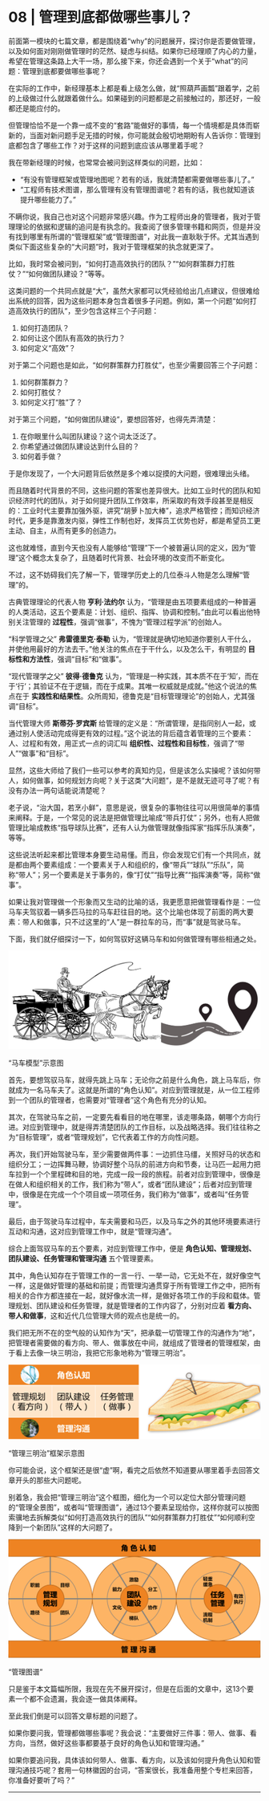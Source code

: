 # 08 | 管理到底都做哪些事儿？
前面第一模块的七篇文章，都是围绕着“why”的问题展开，探讨你是否要做管理，以及如何面对刚刚做管理时的茫然、疑虑与纠结。如果你已经理顺了内心的力量，希望在管理这条路上大干一场，那么接下来，你还会遇到一个关于“what”的问题：管理到底都要做哪些事呢？

在实际的工作中，新经理基本上都是看上级怎么做，就“照葫芦画瓢”跟着学，之前的上级做过什么就跟着做什么。如果碰到的问题都是之前接触过的，那还好，一般都还是能应付的。

但管理恰恰不是一个靠一成不变的“套路”能做好的事情，每一个情境都是具体而崭新的，当面对新问题手足无措的时候，你可能就会殷切地期盼有人告诉你：管理到底都包含了哪些工作？对于这样的问题到底应该从哪里着手呢？

我在带新经理的时候，也常常会被问到这样类似的问题，比如：

- “有没有管理框架或管理地图呢？若有的话，我就清楚都需要做哪些事儿了。”
- “工程师有技术图谱，那么管理有没有管理图谱呢？若有的话，我也就知道该提升哪些能力了。”

不瞒你说，我自己也对这个问题非常感兴趣。作为工程师出身的管理者，我对于管理理论的依据和逻辑的追问是有执念的。我查阅了很多管理书籍和网页，但是并没有找到哪里有所谓的“管理框架”或“管理图谱”，对此我一直耿耿于怀。尤其当遇到类似下面这些复杂的“大问题”时，我对于管理框架的执念就更深了。

比如，我时常会被问到，“如何打造高效执行的团队？”“如何群策群力打胜仗？”“如何做团队建设？”等等。

这类问题的一个共同点就是“大”，虽然大家都可以凭经验给出几点建议，但很难给出系统的回答，因为这些问题本身包含着很多子问题。例如，第一个问题“如何打造高效执行的团队”，至少包含这样三个子问题：

1. 如何打造团队？
2. 如何让这个团队有高效的执行力？
3. 如何定义“高效”？

对于第二个问题也是如此，“如何群策群力打胜仗”，也至少需要回答三个子问题：

1. 如何群策群力？
2. 如何打胜仗？
3. 如何定义打“胜”了？

对于第三个问题，“如何做团队建设”，要想回答好，也得先弄清楚：

1. 在你眼里什么叫团队建设？这个词太泛泛了。
2. 你希望通过做团队建设达到什么目的？
3. 如何着手做？

于是你发现了，一个大问题背后依然是多个难以捉摸的大问题，很难理出头绪。

而且随着时代背景的不同，这些问题的答案也差异很大。比如工业时代的团队和知识经济时代的团队，对于如何提升团队工作效率，所采取的有效手段甚至是相反的：工业时代主要靠加强外驱，讲究“胡萝卜加大棒”，追求严格管控；而知识经济时代，更多是靠激发内驱，弹性工作制也好，发挥员工优势也好，都是希望员工更主动、自主，从而有更多的创造力。

这也就难怪，直到今天也没有人能够给“管理”下一个被普遍认同的定义，因为“管理”这个概念太复杂了，且随着时代背景、社会环境的改变而不断变化。

不过，这不妨碍我们先了解一下，管理学历史上的几位泰斗人物是怎么理解“管理”的。

古典管理理论的代表人物 **亨利·法约尔** 认为，“管理是由五项要素组成的一种普遍的人类活动，这五个要素是：计划、组织、指挥、协调和控制。”由此可以看出他特别关注管理的 **过程性**，强调“做事”，不愧为“管理过程学派”的创始人。

“科学管理之父” **弗雷德里克·泰勒** 认为，“管理就是确切地知道你要别人干什么，并使他用最好的方法去干。”他关注的焦点在于干什么，以及怎么干，有明显的 **目标性和方法性**，强调“目标”和“做事”。

“现代管理学之父” **彼得·德鲁克** 认为，“管理是一种实践，其本质不在于‘知’，而在于‘行’；其验证不在于逻辑，而在于成果。其唯一权威就是成就。”他这个说法的焦点在于 **实践性和结果性**。众所周知，德鲁克是“目标管理理论”的创始人，尤其强调“目标”。

当代管理大师 **斯蒂芬·罗宾斯** 给管理的定义是：“所谓管理，是指同别人一起，或通过别人使活动完成得更有效的过程。”这个说法的背后蕴含着管理的三个要素：人、过程和有效，用正式一点的词汇叫 **组织性、过程性和目标性**，强调了“带人”“做事”和“目标”。

显然，这些大师给了我们一些可以参考的真知灼见，但是该怎么实操呢？该如何带人，如何做事，如何规划方向呢？关于这类“大问题”，是不是就无迹可寻了呢？有没有办法一两句话能说清楚呢？

老子说，“治大国，若烹小鲜”，意思是说，很复杂的事物往往可以用很简单的事情来阐释。于是，一个常见的说法是把做管理比喻成“带兵打仗”；另外，也有人把做管理比喻成教练“指导球队比赛”，还有人认为做管理就像指挥家“指挥乐队演奏”，等等。

这些说法听起来都比管理本身要生动易懂。而且，你会发现它们有一个共同点，就是都由两个要素组成：一个要素关于人和组织的，像“带兵”“球队”“乐队”，简称“带人”；另一个要素是关于事务的，像“打仗”“指导比赛”“指挥演奏”等，简称“做事”。

如果让我对管理做一个形象而又生动的比喻的话，我更愿意把做管理看作是：一位马车夫驾驭着一辆多匹马拉的马车赶往目的地。这个比喻也体现了前面的两大要素：带人和做事，只不过这里的“人”是一群拉车的马，而“事”就是驾驶马车。

下面，我们就仔细探讨一下，如何驾驭好这辆马车和如何做管理有哪些相通之处。

![](images/14534/fc76246753be96b9f91ca845aa9764f9.jpg)

“马车模型”示意图

首先，要想驾驭马车，就得先跳上马车；无论你之前是什么角色，跳上马车后，你就成为一名马车夫了。这就是所谓的“角色认知”。对应到管理就是，从一位工程师到一个团队的管理者，也需要对“管理者”这个角色有充分的认知。

其次，在驾驶马车之前，一定要先看看目的地在哪里，该走哪条路，朝哪个方向行进。对应到管理中，就是得弄清楚团队的工作目标，以及战略选择。我们往往称之为“目标管理”，或者“管理规划”，它代表着工作的方向性问题。

再次，我们开始驾驶马车，至少需要做两件事：一边抓住马缰，关照好马的状态和组织分工；一边挥舞马鞭，协调好整个马队的前进方向和节奏，让马匹一起用力把车拉到一个个里程碑和目的地，完成一段一段的旅程。前者对应到管理中，很像是在做人和组织相关的工作，我们称为“带人”，或者“团队建设”；后者对应到管理中，很像是在完成一个个项目或一项项任务，我们称为“做事”，或者叫“任务管理”。

最后，由于驾驶马车过程中，车夫需要和马匹，以及马车之外的其他环境要素进行互动和沟通，这对应到管理工作中，就是“管理沟通”。

综合上面驾驭马车的五个要素，对应到管理工作中，便是 **角色认知、管理规划、团队建设、任务管理和管理沟通** 五个管理要素。

其中，角色认知存在于管理工作的一言一行、一举一动，它无处不在，就好像空气一样，这是做好管理的基础和前提；而管理沟通贯穿于所有管理工作之中，把所有相关的合作方都连接在一起，就好像水流一样，是做好各项工作的手段和载体。管理规划、团队建设和任务管理，就是管理者的工作内容了，分别对应着 **看方向、带人和做事**，这和近代几位管理大师的观点也是统一的。

我们把无所不在的空气般的认知作为“天”，把承载一切管理工作的沟通作为“地”，把管理者需要做的看方向、带人、做事放在中间，就组成了管理者的管理框架，由于看上去像一块三明治，我把它形象地称为“管理三明治”。

![](images/14534/c129b5d3a3a1fd1848d8453b0cf50183.png)

“管理三明治”框架示意图

你可能会说，这个框架还是很“虚”啊，看完之后依然不知道要从哪里着手去回答文章开头的那些大问题呢。

别着急，我会把“管理三明治”这个框图，细化为一个可以定位大部分管理问题的“管理全景图”，或者叫“管理图谱”，通过13个要素呈现给你，这样你就可以按图索骥地去拆解类似“如何打造高效执行的团队”“如何群策群力打胜仗”“如何顺利空降到一个新团队”这样的大问题了。

![](images/14534/078630507539f1549dd79d1ebd7ab718.png)

“管理图谱”

只是鉴于本文篇幅所限，我现在先不展开探讨，但是在后面的文章中，这13个要素一个都不会遗漏，我会逐一做具体阐释。

至此我们倒是可以回答文章标题的问题了。

如果你要问我，管理都做哪些事呢？我会说：“主要做好三件事：带人、做事、看方向，当然，做好这些事都要基于良好的角色认知和管理沟通。”

如果你要追问我，具体该如何带人、做事、看方向，以及该如何提升角色认知和管理沟通技巧呢？套用一句林徽因的台词，“答案很长，我准备用整个专栏来回答，你准备好要听了吗？”

* * *